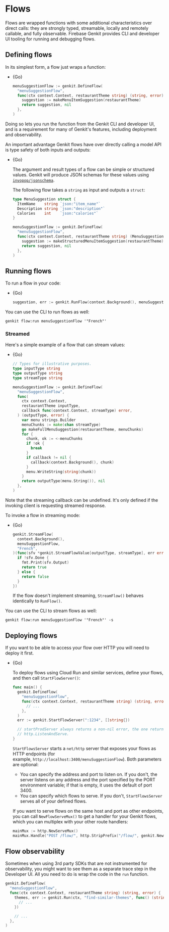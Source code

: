 # Flows

Flows are wrapped functions with some additional characteristics over direct
calls: they are strongly typed, streamable, locally and remotely callable, and
fully observable.
Firebase Genkit provides CLI and developer UI tooling for running and debugging flows.

## Defining flows

In its simplest form, a flow just wraps a function:

- {Go}

  ```go
  menuSuggestionFlow := genkit.DefineFlow(
    "menuSuggestionFlow",
    func(ctx context.Context, restaurantTheme string) (string, error) {
      suggestion := makeMenuItemSuggestion(restaurantTheme)
      return suggestion, nil
    },
  )
  ```

Doing so lets you run the function from the Genkit CLI and developer UI, and is
a requirement for many of Genkit's features, including deployment and
observability.

An important advantage Genkit flows have over directly calling a model API is
type safety of both inputs and outputs:

- {Go}

  The argument and result types of a flow can be simple or structured values.
  Genkit will produce JSON schemas for these values using
  [`invopop/jsonschema`](https://pkg.go.dev/github.com/invopop/jsonschema).

  The following flow takes a `string` as input and outputs a `struct`:

  ```go
  type MenuSuggestion struct {
    ItemName    string `json:"item_name"`
    Description string `json:"description"`
    Calories    int    `json:"calories"`
  }
  ```

  ```go
  menuSuggestionFlow := genkit.DefineFlow(
    "menuSuggestionFlow",
    func(ctx context.Context, restaurantTheme string) (MenuSuggestion, error) {
      suggestion := makeStructuredMenuItemSuggestion(restaurantTheme)
      return suggestion, nil
    },
  )
  ```

## Running flows

To run a flow in your code:

- {Go}

  ```go
  suggestion, err := genkit.RunFlow(context.Background(), menuSuggestionFlow, "French")
  ```

You can use the CLI to run flows as well:

```posix-terminal
genkit flow:run menuSuggestionFlow '"French"'
```

### Streamed

Here's a simple example of a flow that can stream values:

- {Go}

  ```go
  // Types for illustrative purposes.
  type inputType string
  type outputType string
  type streamType string

  menuSuggestionFlow := genkit.DefineFlow(
    "menuSuggestionFlow",
    func(
      ctx context.Context,
      restaurantTheme inputType,
      callback func(context.Context, streamType) error,
    ) (outputType, error) {
      var menu strings.Builder
      menuChunks := make(chan streamType)
      go makeFullMenuSuggestion(restaurantTheme, menuChunks)
      for {
        chunk, ok := <-menuChunks
        if !ok {
          break
        }
        if callback != nil {
          callback(context.Background(), chunk)
        }
        menu.WriteString(string(chunk))
      }
      return outputType(menu.String()), nil
    },
  )
  ```

Note that the streaming callback can be undefined. It's only defined if the
invoking client is requesting streamed response.

To invoke a flow in streaming mode:

- {Go}

  ```go
  genkit.StreamFlow(
    context.Background(),
    menuSuggestionFlow,
    "French",
  )(func(sfv *genkit.StreamFlowValue[outputType, streamType], err error) bool {
    if !sfv.Done {
      fmt.Print(sfv.Output)
      return true
    } else {
      return false
    }
  })
  ```

  If the flow doesn't implement streaming, `StreamFlow()` behaves identically to
  `RunFlow()`.

You can use the CLI to stream flows as well:

```posix-terminal
genkit flow:run menuSuggestionFlow '"French"' -s
```

## Deploying flows

If you want to be able to access your flow over HTTP you will need to deploy it
first.

- {Go}

  To deploy flows using Cloud Run and similar services, define your flows, and
  then call `StartFlowServer()`:

  ```go
  func main() {
    genkit.DefineFlow(
      "menuSuggestionFlow",
      func(ctx context.Context, restaurantTheme string) (string, error) {
        // ...
      },
    )
	err := genkit.StartFlowServer(":1234", []string{})

	// startProdServer always returns a non-nil error, the one returned by
	// http.ListenAndServe.
  }
  ```

  `StartFlowsServer` starts a `net/http` server that exposes your flows as HTTP
  endpoints (for example, `http://localhost:3400/menuSuggestionFlow`). Both
  parameters are optional:

  - You can specify the address and port to listen on. If you don't,
    the server listens on any address and the port specified by the PORT
    environment variable; if that is empty, it uses the default of port 3400.
  - You can specify which flows to serve. If you don't, `StartFlowsServer`
    serves all of your defined flows.

  If you want to serve flows on the same host and port as other endpoints, you
  can call `NewFlowServeMux()` to get a handler for your Genkit flows, which you
  can multiplex with your other route handlers:

  ```go
  mainMux := http.NewServeMux()
  mainMux.Handle("POST /flow/", http.StripPrefix("/flow/", genkit.NewFlowServeMux()))
  ```

## Flow observability

Sometimes when using 3rd party SDKs that are not instrumented for observability,
you might want to see them as a separate trace step in the Developer UI. All you
need to do is wrap the code in the `run` function.

```go
genkit.DefineFlow(
  "menuSuggestionFlow",
  func(ctx context.Context, restaurantTheme string) (string, error) {
    themes, err := genkit.Run(ctx, "find-similar-themes", func() (string, error) {
      // ...
    })

    // ...
  },
)
```
